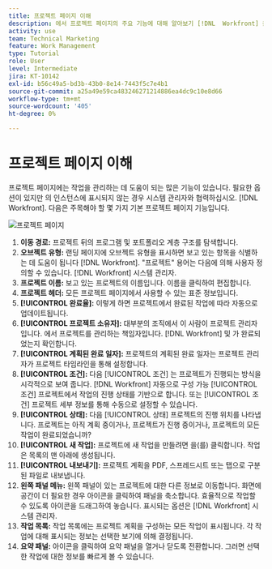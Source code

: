 ```yaml
---
title: 프로젝트 페이지 이해
description: 에서 프로젝트 페이지의 주요 기능에 대해 알아보기 [!DNL  Workfront] 을 참조하십시오.
activity: use
team: Technical Marketing
feature: Work Management
type: Tutorial
role: User
level: Intermediate
jira: KT-10142
exl-id: b56c49a5-bd3b-43b0-8e14-7443f5c7e4b1
source-git-commit: a25a49e59ca483246271214886ea4dc9c10e8d66
workflow-type: tm+mt
source-wordcount: '405'
ht-degree: 0%

---
```


# 프로젝트 페이지 이해

프로젝트 페이지에는 작업을 관리하는 데 도움이 되는 많은 기능이 있습니다. 필요한 옵션이 있지만 의 인스턴스에 표시되지 않는 경우 시스템 관리자와 협력하십시오. [!DNL Workfront]. 다음은 주목해야 할 몇 가지 기본 프로젝트 페이지 기능입니다.

![프로젝트 페이지](assets/project-page-graphic-for-planner.png)

1. **이동 경로:** 프로젝트 뒤의 프로그램 및 포트폴리오 계층 구조를 탐색합니다.
2. **오브젝트 유형:** 랜딩 페이지에 오브젝트 유형을 표시하면 보고 있는 항목을 식별하는 데 도움이 됩니다 [!DNL Workfront]. &quot;프로젝트&quot; 용어는 다음에 의해 사용자 정의할 수 있습니다. [!DNL Workfront] 시스템 관리자.
3. **프로젝트 이름:** 보고 있는 프로젝트의 이름입니다. 이름을 클릭하여 편집합니다.
4. **프로젝트 헤더:** 모든 프로젝트 페이지에서 사용할 수 있는 표준 정보입니다.
5. **[!UICONTROL 완료율]:** 이렇게 하면 프로젝트에서 완료된 작업에 따라 자동으로 업데이트됩니다.
6. **[!UICONTROL 프로젝트 소유자]:** 대부분의 조직에서 이 사람이 프로젝트 관리자입니다. 에서 프로젝트를 관리하는 책임자입니다. [!DNL Workfront] 및 가 완료되었는지 확인합니다.
7. **[!UICONTROL 계획된 완료 일자]:** 프로젝트의 계획된 완료 일자는 프로젝트 관리자가 프로젝트 타임라인을 통해 설정합니다.
8. **[!UICONTROL 조건]:** 다음 [!UICONTROL 조건] 는 프로젝트가 진행되는 방식을 시각적으로 보여 줍니다. [!DNL Workfront] 자동으로 구성 가능 [!UICONTROL 조건] 프로젝트에서 작업의 진행 상태를 기반으로 합니다. 또는 [!UICONTROL 조건] 프로젝트 세부 정보를 통해 수동으로 설정할 수 있습니다.
9. **[!UICONTROL 상태]:** 다음 [!UICONTROL 상태] 프로젝트의 진행 위치를 나타냅니다. 프로젝트는 아직 계획 중이거나, 프로젝트가 진행 중이거나, 프로젝트의 모든 작업이 완료되었습니까?
10. **[!UICONTROL 새 작업]:** 프로젝트에 새 작업을 만들려면 을(를) 클릭합니다. 작업은 목록의 맨 아래에 생성됩니다.
11. **[!UICONTROL 내보내기]:** 프로젝트 계획을 PDF, 스프레드시트 또는 탭으로 구분된 파일로 내보냅니다.
12. **왼쪽 패널 메뉴:** 왼쪽 패널이 있는 프로젝트에 대한 다른 정보로 이동합니다. 화면에 공간이 더 필요한 경우 아이콘을 클릭하여 패널을 축소합니다. 효율적으로 작업할 수 있도록 아이콘을 드래그하여 놓습니다. 표시되는 옵션은 [!DNL Workfront] 시스템 관리자.
13. **작업 목록:** 작업 목록에는 프로젝트 계획을 구성하는 모든 작업이 표시됩니다. 각 작업에 대해 표시되는 정보는 선택한 보기에 의해 결정됩니다.
14. **요약 패널:** 아이콘을 클릭하여 요약 패널을 열거나 닫도록 전환합니다. 그러면 선택한 작업에 대한 정보를 빠르게 볼 수 있습니다.
